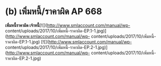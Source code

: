 # (b)    เพิ่มหนี้/ราคาผิด AP  668

  **เพิ่มหนี้ราคาผิด เจ้าหนี้**[![](http://www.smlaccount.com/manual/wp-
    content/uploads/2017/10/เพิ่มหนี้-ราคาผิด-EP.1-1.jpg)](http://www.smlaccount.com/manual/wp-
    content/uploads/2017/10/เพิ่มหนี้-ราคาผิด-EP.1-1.jpg)
    [![](http://www.smlaccount.com/manual/wp-
    content/uploads/2017/10/เพิ่มหนี้-ราคาผิด-EP.2-1.jpg)](http://www.smlaccount.com/manual/wp-
    content/uploads/2017/10/เพิ่มหนี้-ราคาผิด-EP.2-1.jpg)

